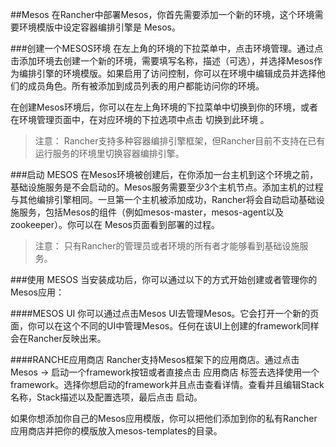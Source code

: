##Mesos
在Rancher中部署Mesos，你首先需要添加一个新的环境，这个环境需要环境模版中设定容器编排引擎是 Mesos。

###创建一个MESOS环境
在左上角的环境的下拉菜单中，点击环境管理。通过点击添加环境去创建一个新的环境，需要填写名称，描述（可选），并选择Mesos作为编排引擎的环境模版。如果启用了访问控制，你可以在环境中编辑成员并选择他们的成员角色。所有被添加到成员列表的用户都能访问你的环境。

在创建Mesos环境后，你可以在左上角环境的下拉菜单中切换到你的环境，或者在环境管理页面中，在对应环境的下拉选项中点击 切换到此环境 。

> 注意：
Rancher支持多种容器编排引擎框架，但Rancher目前不支持在已有运行服务的环境里切换容器编排引擎。

###启动 MESOS
在Mesos环境被创建后，在你添加一台主机到这个环境之前，基础设施服务是不会启动的。Mesos服务需要至少3个主机节点。添加主机的过程与其他编排引擎相同。一旦第一个主机被添加成功，Rancher将会自动启动基础设施服务，包括Mesos的组件（例如mesos-master，mesos-agent以及zookeeper）。你可以在 Mesos页面看到部署的过程。

> 注意：
只有Rancher的管理员或者环境的所有者才能够看到基础设施服务。

###使用 MESOS
当安装成功后，你可以通过以下的方式开始创建或者管理你的Mesos应用：

####MESOS UI
你可以通过点击Mesos UI去管理Mesos。它会打开一个新的页面，你可以在这个不同的UI中管理Mesos。任何在该UI上创建的framework同样会在Rancher反映出来。

####RANCHE应用商店
Rancher支持Mesos框架下的应用商店。通过点击 Mesos -> 启动一个framework按钮或者直接点击 应用商店 标签去选择使用一个framework。选择你想启动的framework并且点击查看详情。查看并且编辑Stack名称，Stack描述以及配置选项，最后点击 启动。

如果你想添加你自己的Mesos应用模版，你可以把他们添加到你的私有Rancher 应用商店并把你的模版放入mesos-templates的目录。